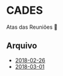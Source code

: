 # CADES

Atas das Reuniões :busts_in_silhouette:

## Arquivo

- [2018-02-26](2018-02-26.md)
- [2018-03-01](2018-03-01.md)
